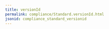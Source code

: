 ```yaml
---
title: versionId
permalink: compliance/Standard.versionId.html
jsonid: compliance_standard_versionid
---
```

